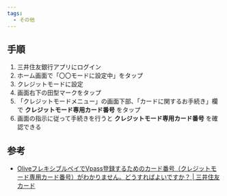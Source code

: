 ```yaml
---
tags:
  - その他
---
```


## 手順

1. 三井住友銀行アプリにログイン
2. ホーム画面で「〇〇モードに設定中」をタップ
3. クレジットモードに設定
4. 画面右下の田型マークをタップ
5. 「クレジットモードメニュー」の画面下部、「カードに関するお手続き」欄で __クレジットモード専用カード番号__ をタップ
6. 画面の指示に従って手続きを行うと __クレジットモード専用カード番号__ を確認できる

## 参考

- [OliveフレキシブルペイでVpass登録するためのカード番号（クレジットモード専用カード番号）がわかりません。どうすればよいですか？ | 三井住友カード](https://qa.smbc-card.com/mem/detail?site=4H4A00IO&id=2264)
